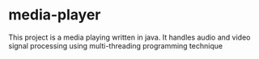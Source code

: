 # media-player
This project is a media playing written in java. It handles audio and video signal processing using multi-threading programming technique
